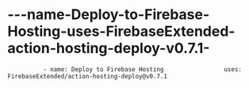 # ---name-Deploy-to-Firebase-Hosting-uses-FirebaseExtended-action-hosting-deploy-v0.7.1-
              - name: Deploy to Firebase Hosting                 uses: FirebaseExtended/action-hosting-deploy@v0.7.1             
